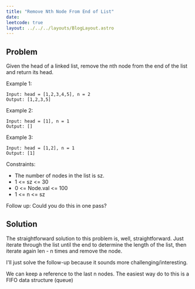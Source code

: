 ```yaml
---
title: "Remove Nth Node From End of List"
date:
leetcode: true
layout: ../../../layouts/BlogLayout.astro
---
```


## Problem

Given the head of a linked list, remove the nth node from the end of the list and return its head.

Example 1:

```text
Input: head = [1,2,3,4,5], n = 2
Output: [1,2,3,5]
```

Example 2:

```text
Input: head = [1], n = 1
Output: []
```

Example 3:

```text
Input: head = [1,2], n = 1
Output: [1]
```

Constraints:

- The number of nodes in the list is sz.
- 1 <= sz <= 30
- 0 <= Node.val <= 100
- 1 <= n <= sz

Follow up: Could you do this in one pass?

## Solution

The straightforward solution to this problem is, well, straightforward. Just iterate through the list until the end to determine the length of the list, then iterate again len - n times and remove the node.

I'll just solve the follow-up because it sounds more challenging/interesting.

We can keep a reference to the last n nodes. The easiest way do to this is a FIFO data structure (queue)

```java

```
